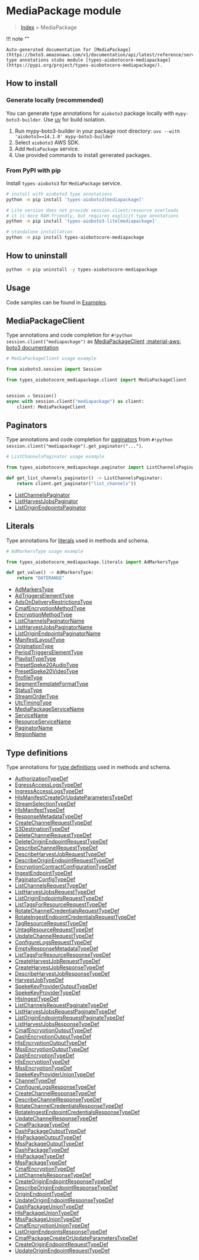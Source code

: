 # MediaPackage module

> [Index](../README.md) > MediaPackage


!!! note ""

    Auto-generated documentation for [MediaPackage](https://boto3.amazonaws.com/v1/documentation/api/latest/reference/services/mediapackage.html#mediapackage)
    type annotations stubs module [types-aiobotocore-mediapackage](https://pypi.org/project/types-aiobotocore-mediapackage/).

## How to install

### Generate locally (recommended)

You can generate type annotations for `aioboto3` package locally with `mypy-boto3-builder`.
Use [uv](https://docs.astral.sh/uv/getting-started/installation/) for build isolation.

1. Run mypy-boto3-builder in your package root directory: `uvx --with 'aioboto3==14.1.0' mypy-boto3-builder`
1. Select `aioboto3` AWS SDK.
1. Add `MediaPackage` service.
1. Use provided commands to install generated packages.



### From PyPI with pip

Install `types-aioboto3` for `MediaPackage` service.

```bash
# install with aioboto3 type annotations
python -m pip install 'types-aioboto3[mediapackage]'

# Lite version does not provide session.client/resource overloads
# it is more RAM-friendly, but requires explicit type annotations
python -m pip install 'types-aioboto3-lite[mediapackage]'

# standalone installation
python -m pip install types-aiobotocore-mediapackage
```



## How to uninstall

```bash
python -m pip uninstall -y types-aiobotocore-mediapackage
```

## Usage

Code samples can be found in [Examples](./usage.md).

## MediaPackageClient

Type annotations and code completion for  `#!python session.client("mediapackage")` as [MediaPackageClient](./client.md)
[:material-aws: boto3 documentation](https://boto3.amazonaws.com/v1/documentation/api/latest/reference/services/mediapackage.html#MediaPackage.Client)

```python
# MediaPackageClient usage example

from aioboto3.session import Session

from types_aiobotocore_mediapackage.client import MediaPackageClient


session = Session()
async with session.client("mediapackage") as client:
    client: MediaPackageClient
```


## Paginators

Type annotations and code completion for
[paginators](./paginators.md)
from `#!python session.client("mediapackage").get_paginator("...")`.

```python
# ListChannelsPaginator usage example

from types_aiobotocore_mediapackage.paginator import ListChannelsPaginator

def get_list_channels_paginator() -> ListChannelsPaginator:
    return client.get_paginator("list_channels"))
```

- [ListChannelsPaginator](./paginators.md#listchannelspaginator)
- [ListHarvestJobsPaginator](./paginators.md#listharvestjobspaginator)
- [ListOriginEndpointsPaginator](./paginators.md#listoriginendpointspaginator)








## Literals

Type annotations for [literals](./literals.md) used in methods and schema.

```python
# AdMarkersType usage example

from types_aiobotocore_mediapackage.literals import AdMarkersType

def get_value() -> AdMarkersType:
    return "DATERANGE"
```

- [AdMarkersType](./literals.md#admarkerstype)
- [AdTriggersElementType](./literals.md#adtriggerselementtype)
- [AdsOnDeliveryRestrictionsType](./literals.md#adsondeliveryrestrictionstype)
- [CmafEncryptionMethodType](./literals.md#cmafencryptionmethodtype)
- [EncryptionMethodType](./literals.md#encryptionmethodtype)
- [ListChannelsPaginatorName](./literals.md#listchannelspaginatorname)
- [ListHarvestJobsPaginatorName](./literals.md#listharvestjobspaginatorname)
- [ListOriginEndpointsPaginatorName](./literals.md#listoriginendpointspaginatorname)
- [ManifestLayoutType](./literals.md#manifestlayouttype)
- [OriginationType](./literals.md#originationtype)
- [PeriodTriggersElementType](./literals.md#periodtriggerselementtype)
- [PlaylistTypeType](./literals.md#playlisttypetype)
- [PresetSpeke20AudioType](./literals.md#presetspeke20audiotype)
- [PresetSpeke20VideoType](./literals.md#presetspeke20videotype)
- [ProfileType](./literals.md#profiletype)
- [SegmentTemplateFormatType](./literals.md#segmenttemplateformattype)
- [StatusType](./literals.md#statustype)
- [StreamOrderType](./literals.md#streamordertype)
- [UtcTimingType](./literals.md#utctimingtype)
- [MediaPackageServiceName](./literals.md#mediapackageservicename)
- [ServiceName](./literals.md#servicename)
- [ResourceServiceName](./literals.md#resourceservicename)
- [PaginatorName](./literals.md#paginatorname)
- [RegionName](./literals.md#regionname)




## Type definitions

Type annotations for [type definitions](./type_defs.md) used in methods and schema.

- [AuthorizationTypeDef](./type_defs.md#authorizationtypedef)
- [EgressAccessLogsTypeDef](./type_defs.md#egressaccesslogstypedef)
- [IngressAccessLogsTypeDef](./type_defs.md#ingressaccesslogstypedef)
- [HlsManifestCreateOrUpdateParametersTypeDef](./type_defs.md#hlsmanifestcreateorupdateparameterstypedef)
- [StreamSelectionTypeDef](./type_defs.md#streamselectiontypedef)
- [HlsManifestTypeDef](./type_defs.md#hlsmanifesttypedef)
- [ResponseMetadataTypeDef](./type_defs.md#responsemetadatatypedef)
- [CreateChannelRequestTypeDef](./type_defs.md#createchannelrequesttypedef)
- [S3DestinationTypeDef](./type_defs.md#s3destinationtypedef)
- [DeleteChannelRequestTypeDef](./type_defs.md#deletechannelrequesttypedef)
- [DeleteOriginEndpointRequestTypeDef](./type_defs.md#deleteoriginendpointrequesttypedef)
- [DescribeChannelRequestTypeDef](./type_defs.md#describechannelrequesttypedef)
- [DescribeHarvestJobRequestTypeDef](./type_defs.md#describeharvestjobrequesttypedef)
- [DescribeOriginEndpointRequestTypeDef](./type_defs.md#describeoriginendpointrequesttypedef)
- [EncryptionContractConfigurationTypeDef](./type_defs.md#encryptioncontractconfigurationtypedef)
- [IngestEndpointTypeDef](./type_defs.md#ingestendpointtypedef)
- [PaginatorConfigTypeDef](./type_defs.md#paginatorconfigtypedef)
- [ListChannelsRequestTypeDef](./type_defs.md#listchannelsrequesttypedef)
- [ListHarvestJobsRequestTypeDef](./type_defs.md#listharvestjobsrequesttypedef)
- [ListOriginEndpointsRequestTypeDef](./type_defs.md#listoriginendpointsrequesttypedef)
- [ListTagsForResourceRequestTypeDef](./type_defs.md#listtagsforresourcerequesttypedef)
- [RotateChannelCredentialsRequestTypeDef](./type_defs.md#rotatechannelcredentialsrequesttypedef)
- [RotateIngestEndpointCredentialsRequestTypeDef](./type_defs.md#rotateingestendpointcredentialsrequesttypedef)
- [TagResourceRequestTypeDef](./type_defs.md#tagresourcerequesttypedef)
- [UntagResourceRequestTypeDef](./type_defs.md#untagresourcerequesttypedef)
- [UpdateChannelRequestTypeDef](./type_defs.md#updatechannelrequesttypedef)
- [ConfigureLogsRequestTypeDef](./type_defs.md#configurelogsrequesttypedef)
- [EmptyResponseMetadataTypeDef](./type_defs.md#emptyresponsemetadatatypedef)
- [ListTagsForResourceResponseTypeDef](./type_defs.md#listtagsforresourceresponsetypedef)
- [CreateHarvestJobRequestTypeDef](./type_defs.md#createharvestjobrequesttypedef)
- [CreateHarvestJobResponseTypeDef](./type_defs.md#createharvestjobresponsetypedef)
- [DescribeHarvestJobResponseTypeDef](./type_defs.md#describeharvestjobresponsetypedef)
- [HarvestJobTypeDef](./type_defs.md#harvestjobtypedef)
- [SpekeKeyProviderOutputTypeDef](./type_defs.md#spekekeyprovideroutputtypedef)
- [SpekeKeyProviderTypeDef](./type_defs.md#spekekeyprovidertypedef)
- [HlsIngestTypeDef](./type_defs.md#hlsingesttypedef)
- [ListChannelsRequestPaginateTypeDef](./type_defs.md#listchannelsrequestpaginatetypedef)
- [ListHarvestJobsRequestPaginateTypeDef](./type_defs.md#listharvestjobsrequestpaginatetypedef)
- [ListOriginEndpointsRequestPaginateTypeDef](./type_defs.md#listoriginendpointsrequestpaginatetypedef)
- [ListHarvestJobsResponseTypeDef](./type_defs.md#listharvestjobsresponsetypedef)
- [CmafEncryptionOutputTypeDef](./type_defs.md#cmafencryptionoutputtypedef)
- [DashEncryptionOutputTypeDef](./type_defs.md#dashencryptionoutputtypedef)
- [HlsEncryptionOutputTypeDef](./type_defs.md#hlsencryptionoutputtypedef)
- [MssEncryptionOutputTypeDef](./type_defs.md#mssencryptionoutputtypedef)
- [DashEncryptionTypeDef](./type_defs.md#dashencryptiontypedef)
- [HlsEncryptionTypeDef](./type_defs.md#hlsencryptiontypedef)
- [MssEncryptionTypeDef](./type_defs.md#mssencryptiontypedef)
- [SpekeKeyProviderUnionTypeDef](./type_defs.md#spekekeyprovideruniontypedef)
- [ChannelTypeDef](./type_defs.md#channeltypedef)
- [ConfigureLogsResponseTypeDef](./type_defs.md#configurelogsresponsetypedef)
- [CreateChannelResponseTypeDef](./type_defs.md#createchannelresponsetypedef)
- [DescribeChannelResponseTypeDef](./type_defs.md#describechannelresponsetypedef)
- [RotateChannelCredentialsResponseTypeDef](./type_defs.md#rotatechannelcredentialsresponsetypedef)
- [RotateIngestEndpointCredentialsResponseTypeDef](./type_defs.md#rotateingestendpointcredentialsresponsetypedef)
- [UpdateChannelResponseTypeDef](./type_defs.md#updatechannelresponsetypedef)
- [CmafPackageTypeDef](./type_defs.md#cmafpackagetypedef)
- [DashPackageOutputTypeDef](./type_defs.md#dashpackageoutputtypedef)
- [HlsPackageOutputTypeDef](./type_defs.md#hlspackageoutputtypedef)
- [MssPackageOutputTypeDef](./type_defs.md#msspackageoutputtypedef)
- [DashPackageTypeDef](./type_defs.md#dashpackagetypedef)
- [HlsPackageTypeDef](./type_defs.md#hlspackagetypedef)
- [MssPackageTypeDef](./type_defs.md#msspackagetypedef)
- [CmafEncryptionTypeDef](./type_defs.md#cmafencryptiontypedef)
- [ListChannelsResponseTypeDef](./type_defs.md#listchannelsresponsetypedef)
- [CreateOriginEndpointResponseTypeDef](./type_defs.md#createoriginendpointresponsetypedef)
- [DescribeOriginEndpointResponseTypeDef](./type_defs.md#describeoriginendpointresponsetypedef)
- [OriginEndpointTypeDef](./type_defs.md#originendpointtypedef)
- [UpdateOriginEndpointResponseTypeDef](./type_defs.md#updateoriginendpointresponsetypedef)
- [DashPackageUnionTypeDef](./type_defs.md#dashpackageuniontypedef)
- [HlsPackageUnionTypeDef](./type_defs.md#hlspackageuniontypedef)
- [MssPackageUnionTypeDef](./type_defs.md#msspackageuniontypedef)
- [CmafEncryptionUnionTypeDef](./type_defs.md#cmafencryptionuniontypedef)
- [ListOriginEndpointsResponseTypeDef](./type_defs.md#listoriginendpointsresponsetypedef)
- [CmafPackageCreateOrUpdateParametersTypeDef](./type_defs.md#cmafpackagecreateorupdateparameterstypedef)
- [CreateOriginEndpointRequestTypeDef](./type_defs.md#createoriginendpointrequesttypedef)
- [UpdateOriginEndpointRequestTypeDef](./type_defs.md#updateoriginendpointrequesttypedef)

